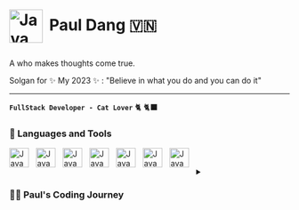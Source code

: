 # <p> <img align="center" alt="Java" width="60px" style="padding-right:5px; padding-top:0px" src="https://user-images.githubusercontent.com/54732761/215495500-28e568db-07f8-4bb5-8b32-a2cdf6026cf1.png"/> Paul Dang :vietnam: </p>

<p>A who makes thoughts come true.</p>
Solgan for ✨ My 2023 ✨ : "Believe in what you do and you can do it"

---

**`FullStack Developer - Cat Lover`** :cat2: :black_cat:

### 💼 Languages and Tools

<img align="left" alt="Java" width="35px" style="padding-right:10px;" src="https://cdn.jsdelivr.net/gh/devicons/devicon/icons/c/c-plain.svg"/>
<img align="left" alt="Java" width="35px" style="padding-right:10px;" src="https://cdn.jsdelivr.net/gh/devicons/devicon/icons/html5/html5-original.svg"/>
<img align="left" alt="Java" width="35px" style="padding-right:10px;" src="https://cdn.jsdelivr.net/gh/devicons/devicon/icons/css3/css3-plain.svg"/>
<img align="left" alt="Java" width="35px" style="padding-right:10px;" src="https://cdn.jsdelivr.net/gh/devicons/devicon/icons/javascript/javascript-original.svg"/>
<!--<img align="left" alt="Java" width="35px" style="padding-right:10px;" src="https://cdn.jsdelivr.net/gh/devicons/devicon/icons/cplusplus/cplusplus-original.svg"/>
<img align="left" alt="Java" width="35px" style="padding-right:10px;" src="https://cdn.jsdelivr.net/gh/devicons/devicon/icons/androidstudio/androidstudio-original.svg"/>
<img align="left" alt="Java" width="35px" style="padding-right:10px;" src="https://cdn.jsdelivr.net/gh/devicons/devicon/icons/bootstrap/bootstrap-original.svg"/>
<img align="left" alt="Java" width="35px" style="padding-right:10px;" src="https://cdn.jsdelivr.net/gh/devicons/devicon/icons/mongodb/mongodb-original.svg"/>
--!>
<img align="left" alt="Java" width="35px" style="padding-right:10px;" src="https://cdn.jsdelivr.net/gh/devicons/devicon/icons/microsoftsqlserver/microsoftsqlserver-plain-wordmark.svg"/>
<img align="left" alt="Java" width="35px" style="padding-right:10px;" src="https://cdn.jsdelivr.net/gh/devicons/devicon/icons/java/java-original.svg"/>
<!--<img align="left" alt="Java" width="35px" style="padding-right:10px;" src="https://repository-images.githubusercontent.com/400161932/257a8be2-bbf2-4218-a55b-219d819578b2"/>
<img align="left" alt="Java" width="35px" style="padding-right:10px;" src="https://cdn.jsdelivr.net/gh/devicons/devicon/icons/spring/spring-original.svg"/>
<img align="left" alt="Java" width="35px" style="padding-right:10px;" src="https://cdn.jsdelivr.net/gh/devicons/devicon/icons/redis/redis-plain.svg"/>
-->

<img align="left" alt="Java" width="35px" style="padding-right:10px;" src="https://cdn-icons-png.flaticon.com/512/5968/5968409.png"/>

<br/>
<br/>

<details>
 <summary><h3>👨‍💻 Paul's Coding Journey</h3></summary>

   I used to a Physics Teacher and I realized that the job didn't suit on me. Luckly, I got a new job at an IT company as a Technical Support Specialist. After 9 months, my boss recognized my skills could adapt with a deeper teachnical level so they decided to move me to a challenging position which was Production Monitor Engineer. At the current position, most of workload are quite manual but it requires the person on duty need to focus on details and read complex system log to detect the issue. I sometimes wrote simple scripts to make my work easier.
In 2022, I found out my new passion that is being a coder who makes thoughts come true. That's why I enrolled a fullstack course to get closer to my dream. Let's explore 2023 and see What I can do
   
<!--
**PaulDang/PaulDang** is a ✨ _special_ ✨ repository because its `README.md` (this file) appears on your GitHub profile.

Here are some ideas to get you started:

- 🔭 I’m currently working on ...
- 🌱 I’m currently learning ...
- 👯 I’m looking to collaborate on ...
- 🤔 I’m looking for help with ...
- 💬 Ask me about ...
- 📫 How to reach me: ...
- 😄 Pronouns: ...
- ⚡ Fun fact: ...
-->
